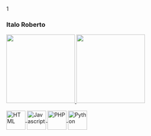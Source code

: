 1

### Italo Roberto

 <div>
  <a href="https://github.com/Italo-Roberto">
  <img height="180em" src="https://github-readme-stats.vercel.app/api?username=Italo-Roberto&show_icons=true&theme=onedark&include_all_commits=true&count_private=true"/>
  <img height="180em" src="https://github-readme-stats.vercel.app/api/top-langs/?username=Italo-Roberto&layout=compact&theme=onedark" />
</div>
<div style="display: inline_block"><br>
  <img align="center" alt="HTML" height="50" src="https://upload.wikimedia.org/wikipedia/commons/thumb/6/61/HTML5_logo_and_wordmark.svg/1200px-HTML5_logo_and_wordmark.svg.png">
  <img align="center" alt="Javascript" height="50" src="https://upload.wikimedia.org/wikipedia/commons/thumb/9/99/Unofficial_JavaScript_logo_2.svg/1024px-Unofficial_JavaScript_logo_2.svg.png">
  <img align="center" alt="PHP" height="50" src="https://upload.wikimedia.org/wikipedia/commons/thumb/2/27/PHP-logo.svg/1200px-PHP-logo.svg.png">
  <img align="center" alt="Python" height="50" src="https://upload.wikimedia.org/wikipedia/commons/thumb/c/c3/Python-logo-notext.svg/2048px-Python-logo-notext.svg.png">

</div>

